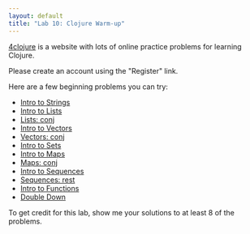 ```yaml
---
layout: default
title: "Lab 10: Clojure Warm-up"
---
```


[4clojure](http://www.4clojure.com) is a website with lots of online practice problems for learning Clojure.

Please create an account using the "Register" link.

Here are a few beginning problems you can try:

* [Intro to Strings](http://www.4clojure.com/problem/3)
* [Intro to Lists](http://www.4clojure.com/problem/4)
* [Lists: conj](http://www.4clojure.com/problem/5)
* [Intro to Vectors](http://www.4clojure.com/problem/6)
* [Vectors: conj](http://www.4clojure.com/problem/7)
* [Intro to Sets](http://www.4clojure.com/problem/8)
* [Intro to Maps](http://www.4clojure.com/problem/10)
* [Maps: conj](http://www.4clojure.com/problem/11)
* [Intro to Sequences](http://www.4clojure.com/problem/12)
* [Sequences: rest](http://www.4clojure.com/problem/13)
* [Intro to Functions](http://www.4clojure.com/problem/14)
* [Double Down](http://www.4clojure.com/problem/15)

To get credit for this lab, show me your solutions to at least 8 of the problems.
